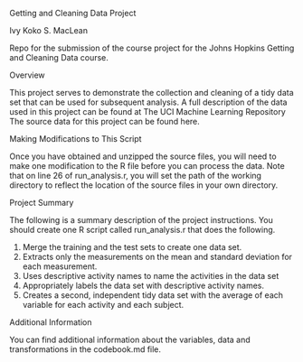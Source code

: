 Getting and Cleaning Data Project

Ivy Koko S. MacLean

Repo for the submission of the course project for the Johns Hopkins Getting and Cleaning Data course.

Overview

This project serves to demonstrate the collection and cleaning of a tidy data set that can be used for subsequent analysis. A full description of the data used in this project can be found at The UCI Machine Learning Repository
The source data for this project can be found here.


Making Modifications to This Script

Once you have obtained and unzipped the source files, you will need to make one modification to the R file before you can process the data. Note that on line 26 of run_analysis.r, you will set the path of the working directory to reflect the location of the source files in your own directory.


Project Summary

The following is a summary description of the project instructions.
You should create one R script called run_analysis.r that does the following. 
1. Merge the training and the test sets to create one data set. 
2. Extracts only the measurements on the mean and standard deviation for each measurement. 
3. Uses descriptive activity names to name the activities in the data set 
4. Appropriately labels the data set with descriptive activity names. 
5. Creates a second, independent tidy data set with the average of each variable for each activity and each subject. 


Additional Information

You can find additional information about the variables, data and transformations in the codebook.md file.

